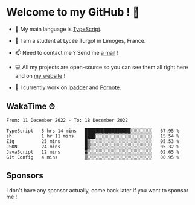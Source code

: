 # Welcome to my GitHub ! 🌃

- 🔭 My main language is [TypeScript](https://www.typescriptlang.org/).

- 🌱 I am a student at Lycée Turgot in Limoges, France.

- 📫 Need to contact me ? Send me <a href="mailto:mikkel@milescode.dev">a mail</a> !

- 💻 All my projects are open-source so you can see them all right here and on <a href="https://www.vexcited.ml">my website</a> !

- 👀 I currently work on [lpadder](https://github.com/Vexcited/lpadder) and [Pornote](https://github.com/Vexcited/Pornote).

## WakaTime ⏱

<!--START_SECTION:waka-->

```text
From: 11 December 2022 - To: 18 December 2022

TypeScript   5 hrs 14 mins   █████████████████░░░░░░░░   67.95 %
sh           1 hr 11 mins    ████░░░░░░░░░░░░░░░░░░░░░   15.54 %
Zig          25 mins         █▒░░░░░░░░░░░░░░░░░░░░░░░   05.53 %
JSON         24 mins         █▒░░░░░░░░░░░░░░░░░░░░░░░   05.32 %
JavaScript   12 mins         ▓░░░░░░░░░░░░░░░░░░░░░░░░   02.65 %
Git Config   4 mins          ▒░░░░░░░░░░░░░░░░░░░░░░░░   00.95 %
```

<!--END_SECTION:waka-->

## Sponsors

I don't have any sponsor actually, come back later if you want to sponsor me !
